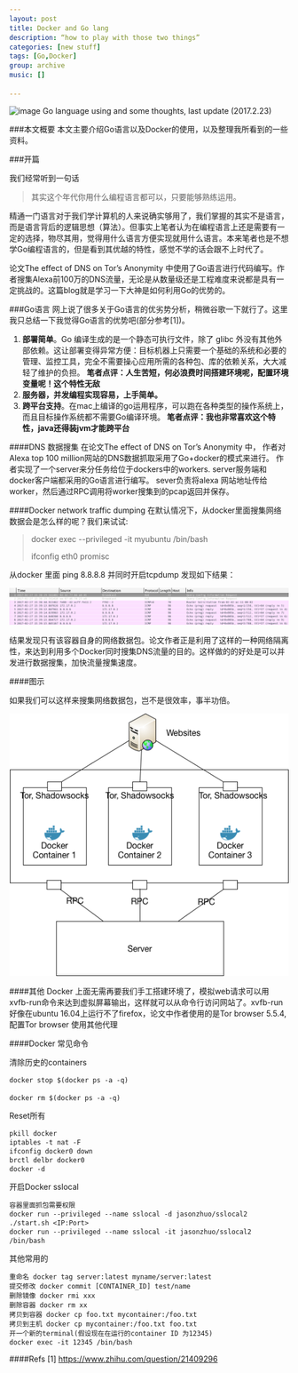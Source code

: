 ```yaml
---
layout: post
title: Docker and Go lang
description: “how to play with those two things”
categories: [new stuff]
tags: [Go,Docker]
group: archive
music: []

---
```


![image](https://cdn-images-1.medium.com/max/1800/1*3BB0kiPsh2ftMT9dKg9_GA.jpeg)
Go language using and some thoughts, last update (2017.2.23)
<!-- more -->

###本文概要
本文主要介绍Go语言以及Docker的使用，以及整理我所看到的一些资料。

###开篇


我们经常听到一句话

>其实这个年代你用什么编程语言都可以，只要能够熟练运用。

精通一门语言对于我们学计算机的人来说确实够用了，我们掌握的其实不是语言，而是语言背后的逻辑思想（算法）。但事实上笔者认为在编程语言上还是需要有一定的选择，物尽其用，觉得用什么语言方便实现就用什么语言。本来笔者也是不想学Go编程语言的，但是看到其优越的特性，感觉不学的话会跟不上时代了。


论文The effect of DNS on Tor’s Anonymity 中使用了Go语言进行代码编写。作者搜集Alexa前100万的DNS流量，无论是从数量级还是工程难度来说都是具有一定挑战的。这篇blog就是学习一下大神是如何利用Go的优势的。

###Go语言
网上说了很多关于Go语言的优劣势分析，稍微谷歌一下就行了。这里我只总结一下我觉得Go语言的优势吧(部分参考[1])。

1. **部署简单**。Go 编译生成的是一个静态可执行文件，除了 glibc 外没有其他外部依赖。这让部署变得异常方便：目标机器上只需要一个基础的系统和必要的管理、监控工具，完全不需要操心应用所需的各种包、库的依赖关系，大大减轻了维护的负担。 **笔者点评：人生苦短，何必浪费时间搭建环境呢，配置环境变量呢！这个特性无敌**
2. **服务器，并发编程实现容易，上手简单。**
3. **跨平台支持**。在mac上编译的go运用程序，可以跑在各种类型的操作系统上，而且目标操作系统都不需要Go编译环境。 **笔者点评：我也非常喜欢这个特性，java还得装jvm才能跨平台**

####DNS 数据搜集
在论文The effect of DNS on Tor’s Anonymity 中， 作者对Alexa top 100 million网站的DNS数据抓取采用了Go+docker的模式来进行。 作者实现了一个server来分任务给位于dockers中的workers. server服务端和docker客户端都采用的Go语言进行编写。 sever负责将alexa 网站地址传给worker，然后通过RPC调用将worker搜集到的pcap返回并保存。

####Docker network traffic dumping
在默认情况下，从docker里面搜集网络数据会是怎么样的呢？我们来试试:
>docker exec --privileged -it myubuntu /bin/bash
>
>ifconfig eth0 promisc

从docker 里面 ping 8.8.8.8 并同时开启tcpdump 发现如下结果：

![image](/assets/images/2017227pcapdocker.png)

结果发现只有该容器自身的网络数据包。论文作者正是利用了这样的一种网络隔离性，来达到利用多个Docker同时搜集DNS流量的目的。这样做的的好处是可以并发进行数据搜集，加快流量搜集速度。



####图示

如果我们可以这样来搜集网络数据包，岂不是很效率，事半功倍。

![image](/assets/images/2017227dockerss.png)


####其他
Docker 上面无需再要我们手工搭建环境了，模拟web请求可以用xvfb-run命令来达到虚拟屏幕输出，这样就可以从命令行访问网站了。xvfb-run好像在ubuntu 16.04上运行不了firefox，论文中作者使用的是Tor browser 5.5.4, 配置Tor browser 使用其他代理 

####Docker 常见命令

清除历史的containers

```
docker stop $(docker ps -a -q) 

docker rm $(docker ps -a -q)

```

Reset所有

```
pkill docker
iptables -t nat -F
ifconfig docker0 down
brctl delbr docker0
docker -d

```

开启Docker sslocal 


```
容器里面抓包需要权限 
docker run --privileged --name sslocal -d jasonzhuo/sslocal2 ./start.sh <IP:Port>
docker run --privileged --name sslocal -it jasonzhuo/sslocal2 /bin/bash

```

其他常用的

```
重命名 docker tag server:latest myname/server:latest 
提交修改 docker commit [CONTAINER_ID] test/name
删除镜像 docker rmi xxx 
删除容器 docker rm xx
拷贝到容器 docker cp foo.txt mycontainer:/foo.txt
拷贝到主机 docker cp mycontainer:/foo.txt foo.txt
开一个新的terminal(假设现在在运行的container ID 为12345)
docker exec -it 12345 /bin/bash

```

####Refs
[1] https://www.zhihu.com/question/21409296

